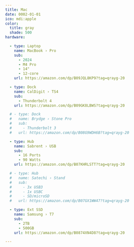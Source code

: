 ```yaml
---
title: Mac
date: 0002-01-01
ico: mdi:apple
color:
  title: gray
  shade: 500
hardware:

  - type: Laptop
    name: MacBook › Pro
    sub:
      - 2024
      - M4 Pro
      - 14"
      - 12-core
    url: https://amazon.com/dp/B09JQL8KP9?tag=qrayg-20

  - type: Dock
    name: CalDigit › TS4
    sub:
      - Thunderbolt 4
    url: https://amazon.com/dp/B09GK8LBWS?tag=qrayg-20

  # - type: Dock
  #   name: Brydge › Stone Pro
  #   sub:
  #     - Thunderbolt 3
  #   url: https://amazon.com/dp/B08G9WDH6B?tag=qrayg-20

  - type: Hub
    name: Sabrent › USB
    sub:
      - 16 Ports
      - 90 Watts
    url: https://amazon.com/dp/B07KHRLSTT?tag=qrayg-20

  # - type: Hub
  #   name: Satechi › Stand
  #   sub:
  #     - 3x USB3
  #     - 1x USBC
  #     - SD/microSD
  #   url: https://amazon.com/dp/B07GX1WW47?tag=qrayg-20

  - type: Ext SSD
    name: Samsung › T7
    sub:
      - 2TB
      - 500GB
    url: https://amazon.com/dp/B0874XN4D8?tag=qrayg-20

---
```

